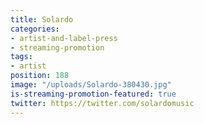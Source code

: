```yaml
---
title: Solardo
categories:
- artist-and-label-press
- streaming-promotion
tags:
- artist
position: 188
image: "/uploads/Solardo-380430.jpg"
is-streaming-promotion-featured: true
twitter: https://twitter.com/solardomusic
---
```


